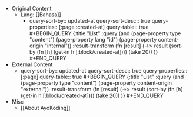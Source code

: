- Original Content
  <!-- - Lang: [[English]]
    - query-sort-by:: updated-at
      query-sort-desc:: true
      query-properties:: [:page]
      query-table:: true
      #+BEGIN_QUERY
      {:title "List"
      :query (and
      (page-property type "content")
      (page-property lang "en")
      (page-property content-origin "internal"))
      :result-transform (fn [result]
      (->> result
      (sort-by (fn [h]
      (get-in h [:block/created-at])))
      (take 20))
      )}
      #+END_QUERY -->
	- Lang: [[Bahasa]]
		- query-sort-by:: updated-at
		  query-sort-desc:: true
		  query-properties:: [:page :created-at]
		  query-table:: true
		  #+BEGIN_QUERY
		  {:title "List"
		  :query (and
		  (page-property type "content")
		  (page-property lang "id")
		  (page-property content-origin "internal"))
		  :result-transform (fn [result]
		  (->> result
		  (sort-by (fn [h]
		  (get-in h [:block/created-at])))
		  (take 20))
		  )}
		  #+END_QUERY
- External Content
	- query-sort-by:: updated-at query-sort-desc:: true query-properties:: [:page] query-table:: true #+BEGIN_QUERY {:title "List" :query (and (page-property type "content") (page-property content-origin "external")) :result-transform (fn [result] (->> result (sort-by (fn [h] (get-in h [:block/created-at]))) (take 20)) )} #+END_QUERY
- Misc
	- [[About AyoKoding]]